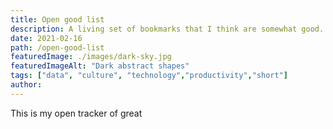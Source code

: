 ```yaml
---
title: Open good list
description: A living set of bookmarks that I think are somewhat good.
date: 2021-02-16
path: /open-good-list
featuredImage: ./images/dark-sky.jpg
featuredImageAlt: "Dark abstract shapes"
tags: ["data", "culture", "technology","productivity","short"]
author:
---
```


This is my open tracker of great
